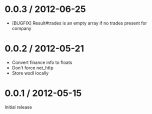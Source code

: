 
0.0.3 / 2012-06-25 
==================

  * [BUGFIX] Result#trades is an empty array if no trades present for company

0.0.2 / 2012-05-21 
==================

  * Convert finance info to floats
  * Don't force net_http
  * Store wsdl locally

0.0.1 / 2012-05-15 
==================

Initial release
